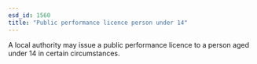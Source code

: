 ```yaml
---
esd_id: 1560
title: "Public performance licence person under 14"
---
```


A local authority may issue a public performance licence to a person aged under 14 in certain circumstances.

